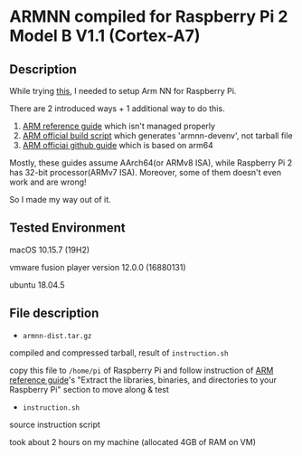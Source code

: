 # ARMNN compiled for Raspberry Pi 2 Model B V1.1 (Cortex-A7)

## Description
While trying [this](https://www.codeproject.com/Articles/5254336/Automatic-Trash-Classification-with-Raspberry-Pi-a), I needed to setup Arm NN for Raspberry Pi.

There are 2 introduced ways + 1 additional way to do this.

1. [ARM reference guide](https://developer.arm.com/solutions/machine-learning-on-arm/developer-material/how-to-guides/cross-compiling-arm-nn-for-the-raspberry-pi-and-tensorflow/single-page) which isn't managed properly
2. [ARM official build script](https://github.com/ARM-software/Tool-Solutions/tree/master/ml-tool-examples/build-armnn) which generates 'armnn-devenv', not tarball file
3. [ARM officiai github guide](https://github.com/ARM-software/armnn/blob/branches/armnn_20_08/BuildGuideCrossCompilation.md) which is based on arm64

Mostly, these guides assume AArch64(or ARMv8 ISA), while Raspberry Pi 2 has 32-bit processor(ARMv7 ISA).
Moreover, some of them doesn't even work and are wrong!

So I made my way out of it.

## Tested Environment
macOS 10.15.7 (19H2)

vmware fusion player version 12.0.0 (16880131)

ubuntu 18.04.5

## File description
* `armnn-dist.tar.gz`

compiled and compressed tarball, result of `instruction.sh`

copy this file to `/home/pi` of Raspberry Pi and follow instruction of [ARM reference guide](https://developer.arm.com/solutions/machine-learning-on-arm/developer-material/how-to-guides/cross-compiling-arm-nn-for-the-raspberry-pi-and-tensorflow/extracting-arm-nn-on-your-raspberry-pi-and-running-a-sample-program)'s "Extract the libraries, binaries, and directories to your Raspberry Pi" section to move along & test

* `instruction.sh`

source instruction script

took about 2 hours on my machine (allocated 4GB of RAM on VM)

